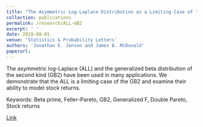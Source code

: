 ```yaml
---
title: "The Asymmetric Log-Laplace Distribution as a Limiting Case of the Generalized Beta Distribution"
collection: publications
permalink: /research/ALL-GB2
excerpt: ' '
date: 2019-08-01
venue: 'Statistics & Probability Letters'
authors: 'Jonathan E. Jensen and James B. McDonald'
paperurl:
---
```

The asymmetric log-Laplace (ALL) and the generalized beta distribution of the second kind (GB2) have been used in many applications. We demonstrate that the ALL is a limiting case of the GB2 and examine their ability to model stock returns.

Keywords: Beta prime, Feller–Pareto, GB2, Generalized F, Double Pareto, Stock returns

[Link](https://www.sciencedirect.com/science/article/abs/pii/S016771521930094X)

